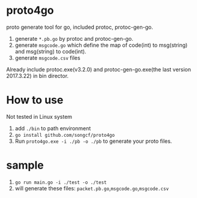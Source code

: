 proto4go
====================

proto generate tool for go, included protoc, protoc-gen-go.

1. generate `*.pb.go` by protoc and protoc-gen-go.
2. generate `msgcode.go` which define the map of code(int) to msg(string) and msg(string) to code(int).
3. generate `msgcode.csv` files


Already include protoc.exe(v3.2.0) and protoc-gen-go.exe(the last version 2017.3.22) in bin director.



# How to use

Not tested in Linux system

1. add `./bin` to path environment
2. `go install github.com/songcf/proto4go`
3. Run `proto4go.exe -i ./pb -o ./pb` to generate your proto files.



# sample

1. `go run main.go -i ./test -o ./test`
2. will generate these files: `packet.pb.go`,`msgcode.go`,`msgcode.csv`
